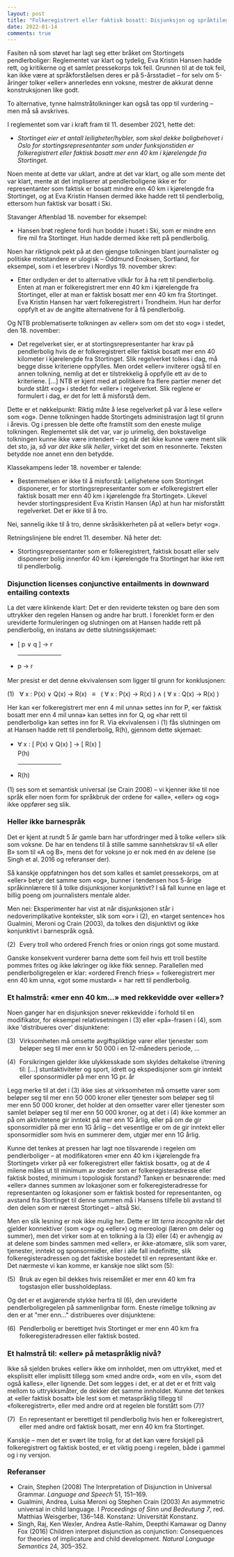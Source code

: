 ```yaml
---
layout: post
title: "Folkeregistrert eller faktisk bosatt: Disjunksjon og språktilegnelse"
date: 2022-01-14
comments: true
---
```


<meta http-equiv="Content-Type" content="text/html; charset=utf-8"/>
<script src="//use.edgefonts.net/unifrakturcook:n7:all.js"></script>
<style>
h3 {
margin-top: 1.2em;
}
  ol {
  margin-left: 0;
  padding-left: 0;
  margin-top: .4em;
}
ol li {
  display: block;
  margin-bottom: .4em;
  margin-left: 2em;
}
ol li::before {
  display: inline-block;
  content: "(" counter(item) ") ";
  counter-increment: item;
  width: 2em;
  margin-left: -2em;
}
figcaption {
    color: #333;
    text-align: center;
    font-family: Optima, Candara, Calibri, Arial, sans-serif;
    font-size: .8em;
  line-height: 1.2em;
}	
  .zoom:hover {
  -ms-transform: scale(3); /* IE 9 */
  -webkit-transform: scale(3); /* Safari 3-8 */
  transform: scale(2); 
  transform-origin: 100% 0%;
}
  .small {
  font-variant: small-caps;
}
hr {
  max-width: 100px; 
  margin-left:0;
}
</style>

<div class="ingress">
<p>Fasiten nå som støvet har lagt seg etter bråket om Stortingets pendlerboliger: Reglementet var klart og tydelig, Eva Kristin Hansen hadde rett, og kritikerne og et samlet pressekorps tok feil. Grunnen til at de tok feil, kan ikke være at språkforståelsen deres er på 5-årsstadiet – for
selv om 5-åringer tolker «eller» annerledes enn voksne, mestrer de akkurat denne konstruksjonen like godt.</p>
<p>To alternative, tynne halmstråtolkninger kan også tas opp til vurdering – men må så avskrives.
</p></div>

<p>I reglementet som var i kraft fram til 11. desember 2021, hette det:</p>

<ul><li><i>Stortinget eier et antall leiligheter/hybler, som skal dekke boligbehovet i Oslo for stortingsrepresentanter som under funksjonstiden er folkeregistrert eller faktisk bosatt mer enn 40 km i kjørelengde fra Stortinget.</i></li></ul>

<p>Noen mente at dette var uklart, andre at det var klart, og alle som mente det var klart, mente at det impliserer at pendlerboligene ikke er for representanter som faktisk er bosatt mindre enn 40 km i kjørelengde fra Stortinget, og at Eva Kristin Hansen dermed ikke hadde rett til pendlerbolig, ettersom hun faktisk var bosatt i Ski.</p>

<p>Stavanger Aftenblad 18. november for eksempel:</p>
<ul><li>Hansen brøt reglene fordi hun bodde i huset i Ski, som er mindre enn fire mil fra Stortinget. Hun hadde dermed ikke rett på pendlerbolig.
</li></ul>

<p>Noen har riktignok pekt på at den gjengse tolkningen blant journalister og politiske motstandere er ulogisk – Oddmund Enoksen, Sortland, for eksempel, som i et leserbrev i Nordlys 19. november skrev:</p>

<ul><li>Etter ordlyden er det to alternative vilkår for å ha rett til pendlerbolig. Enten at man er folkeregistrert mer enn 40 km i kjørelengde fra Stortinget, eller at man er faktisk bosatt mer enn 40 km fra Stortinget. Eva Kristin Hansen har vært folkeregistrert i Trondheim. Hun har derfor oppfylt et av de angitte alternativene for å få pendlerbolig.
</li></ul>

<p>Og NTB problematiserte tolkningen av «eller» som om det sto «og» i stedet, den 18. november:</p>

<ul><li>Det regelverket sier, er at stortingsrepresentanter har krav på pendlerbolig hvis de er folkeregistrert eller faktisk bosatt mer enn 40 kilometer i kjørelengde fra Stortinget.
Slik regelverket tolkes i dag, må begge disse kriteriene oppfylles.
Men ordet «eller» inviterer også til en annen tolkning, nemlig at det er tilstrekkelig å oppfylle ett av de to kriteriene. […] NTB er kjent med at politikere fra flere partier mener det burde stått «og» i stedet for «eller» i regelverket. Slik reglene er formulert i dag, er det for lett å misforstå dem.</li></ul> 

<p>Dette er et nøkkelpunkt: Riktig måte å lese regelverket på var å lese «eller» som «og». Denne tolkningen hadde Stortingets administrasjon lagt til grunn i årevis. Og i pressen ble dette ofte framstilt som den eneste mulige tolkningen. Reglementet slik det var, var jo urimelig, den bokstavelige tolkningen kunne ikke være intendert – og når det ikke kunne være ment slik det sto, ja, <i>så var det ikke slik heller</i>, virket det som en resonnerte. Teksten betydde noe annet enn den betydde.

<p>Klassekampens leder 18. november er talende:</p>

<ul><li>Bestemmelsen er ikke til å misforstå: Leilighetene som Stortinget disponerer, er for stortingsrepresentanter som er «folkeregistrert eller faktisk bosatt mer enn 40 km i kjørelengde fra Stortinget». Likevel hevder stortingspresident Eva Kristin Hansen (Ap) at hun har misforstått regelverket. Det er ikke til å tro.
</li></ul>

<p>Nei, sannelig ikke til å tro, denne skråsikkerheten på at «eller» betyr «og».</p> <p>Retningslinjene ble endret 11. desember. Nå heter det:</p>

<ul><li>Stortingsrepresentanter som er folkeregistrert, faktisk bosatt eller selv disponerer bolig innenfor 40 km i kjørelengde fra Stortinget har ikke rett til pendlerbolig.
</li></ul>

<h3 style="margin-top: 1.3em">Disjunction licenses conjunctive entailments in downward entailing contexts</h3>

<p>La det være klinkende klart: Det er den reviderte teksten og bare den som uttrykker den regelen Hansen og andre har brutt. I forenklet form er den ureviderte formuleringen og slutningen om at Hansen hadde rett på pendlerbolig, en instans av dette slutningsskjemaet:
</p>
 
<ul style="line-height:1.5;"><li>[ p &or; q ] &rarr; r <hr></li>
  <li>p &rarr; r </li></ul>

<p>Mer presist er det denne ekvivalensen som ligger til grunn for konklusjonen:
</p>

<ol style="margin-top: .4em; counter-reset: item 0;"><li>&forall; x :  P(x) &or; Q(x)  &rarr;  R(x)  &nbsp; &equiv; &nbsp; ( &forall; x :  P(x)  &rarr;  R(x) )  &and; ( &forall; x :  Q(x)  &rarr;  R(x) ) </li></ol>

<p>Her kan «er folkeregistrert mer enn 4 mil unna» settes inn for P, «er faktisk  bosatt mer enn 4 mil unna» kan settes inn for Q, og «har rett til pendlerbolig» kan settes inn for R. Via ekvivalensen i (1) fås slutningen om at Hansen hadde rett til pendlerbolig, R(h), gjennom dette skjemaet:
</p>

<ul style="line-height:1.5;"><li>&forall; x : [ P(x) &or; Q(x) ] &rarr; [ R(x) ] <br/>
  P(h) <hr></li>
  <li>R(h)</li></ul>

<p>(1) ses som et semantisk universal (se Crain 2008) – vi kjenner ikke til noe språk eller noen form for språkbruk der ordene for «alle», «eller» og «og» ikke oppfører seg slik.</p>

<h3 style="margin-top: 1.3em">Heller ikke barnespråk</h3>

<p>Det er kjent at rundt 5 år gamle barn har utfordringer med å tolke «eller» slik som voksne. De har en tendens til å stille samme sannhetskrav til «A eller B» som til «A og B», mens det for voksne jo er nok med én av delene (se Singh et al. 2016 og referanser der).
</p>
<p>Så kanskje oppfatningen hos det som kalles et samlet pressekorps, om at «eller» betyr det samme som «og», bunner i tendensen hos 5-årige språkinnlærere til å tolke disjunksjoner konjunktivt? I så fall kunne en lage et billig poeng om journalisters mentale alder.
</p>
<p>Men nei: Eksperimenter har vist at når disjunksjonen står i nedoverimplikative kontekster, slik som «or» i (2), en «target sentence» hos Gualmini, Meroni og Crain (2003), da tolkes den disjunktivt og ikke konjunktivt i barnespråk også.
</p>
<ol><li>Every troll who ordered French fries or onion rings got some mustard.</li></ol>
<p>Ganske konsekvent vurderer barna dette som feil hvis ett troll bestilte pommes frites og ikke løkringer og ikke fikk sennep.   
Parallellen med pendlerboligregelen er klar: «ordered French fries» = folkeregistrert mer enn 40 km unna, «got some mustard» = har rett til pendlerbolig.

<h3 style="margin-top: 1.3em">Et halmstrå: «mer enn 40 km…» med rekkevidde over «eller»?</h3>

<p>Noen ganger har en disjunksjon snever rekkevidde i forhold til en modifikator, for eksempel relativsetningen i (3) eller «på»-frasen i (4), som ikke 'distribueres over' disjunktene:
</p>

<ol><li>Virksomheten må omsette avgiftspliktige varer eller tjenester som beløper seg til mer enn kr 50 000 i en 12-måneders periode, … </li></ol>

<ol><li>Forsikringen gjelder ikke ulykkesskade som skyldes deltakelse i/trening til: […] stuntaktiviteter og sport, idrett og ekspedisjoner som gir inntekt eller sponsormidler på mer enn 1G pr. år </li></ol>

<p>Legg merke til at det i (3) ikke sies at virksomheten må omsette varer som beløper seg til mer enn 50 000 kroner eller tjenester som beløper seg til mer enn 50 000 kroner, det holder at den omsetter varer eller tjenester som samlet beløper seg til mer enn 50 000 kroner, og at det i (4) ikke kommer an på om aktivitetene gir inntekt på mer enn 1G årlig, eller på om de gir sponsormidler på mer enn 1G årlig – det vesentlige er om de gir inntekt eller sponsormidler som hvis en summerer dem, utgjør mer enn 1G årlig. 
</p>

<p>Kunne det tenkes at pressen har lagt noe tilsvarende i regelen om pendlerboliger – at modifikatoren «mer enn 40 km i kjørelengde fra Stortinget» virker på «er folkeregistrert eller faktisk bosatt», og at de 4 milene måles ut til minimum av steder som er folkeregisteradresse eller faktisk bosted, minimum i topologisk forstand? Tanken er besnærende: med «eller» dannes summen av lokasjoner som er folkeregisteradresse for representanten og lokasjoner som er faktisk bosted for representanten, og avstand fra Stortinget til denne summen må i Hansens tilfelle bli avstand til den delen som er nærest Stortinget – altså Ski.
</p>
<p>Men en slik lesning er nok ikke mulig her. Dette er litt <i>terra incognita</i> når det gjelder konnektiver (som «og» og «eller») og mereologi (læren om deler og summer), men det virker som at en tolkning à la (3) eller (4) er avhengig av at delene som bindes sammen med «eller», er ikke-atomære, slik som varer, tjenester, inntekt og sponsormidler, eller i alle fall indefinitte, slik folkeregisteradressen og det faktiske bostedet til en representant ikke er. Det nærmeste vi kan komme, er kanskje noe slikt som (5):
</p>

<ol><li>Bruk av egen bil dekkes hvis reisemålet er mer enn 40 km fra togstasjon eller bussholdeplass.</li></ol>

<p>Og det er et avgjørende stykke herfra til (6), den ureviderte pendlerboligregelen på sammenlignbar form. Eneste rimelige tolkning av den er at "mer enn…" distribueres over disjunktene:</p> 

<ol><li>Pendlerbolig er berettiget hvis Stortinget er mer enn 40 km fra folkeregisteradressen eller faktisk bosted.</li></ol>

<h3 style="margin-top: 1.3em">Et halmstrå til: «eller» på metaspråklig nivå?</h3>

<p>Ikke så sjelden brukes «eller» ikke om innholdet, men om uttrykket, med et eksplisitt eller implisitt tillegg som «med andre ord», «om en vil», «som det også kalles», eller lignende. Det som legges i det, er at det er et fritt valg mellom to uttrykksmåter, de dekker det samme innholdet. Kunne det tenkes at «eller faktisk bosatt» ble lest som et metaspråklig tillegg til «folkeregistrert», eller med andre ord at regelen ble forstått som (7)?
</p>
<ol><li>En representant er berettiget til pendlerbolig hvis hen er folkeregistrert, eller med andre ord faktisk bosatt, mer enn 40 km fra Stortinget.</li></ol>
<p>Kanskje – men det er svært lite trolig, for at det kan være forskjell på folkeregistrert og faktisk bosted, er et viktig poeng i regelen, både i gammel og i ny versjon. 
</p>

<h3 style="margin-top: 1.2em">Referanser</h3>
<ul id="pubs">
<li>Crain, Stephen (2008) The Interpretation of Disjunction in Universal Grammar. <i>Language and Speech</i> 51, 151–169.</li>
<li>Gualmini, Andrea, Luisa Meroni og Stephen Crain (2003) An asymmetric universal in child language. I <i>Proceedings of Sinn und Bedeutung 7</i>, red. Matthias Weisgerber, 136–148. Konstanz: Universität Konstanz.
</li>
<li>Singh, Raj, Ken Wexler, Andrea Astle-Rahim, Deepthi Kamawar og Danny Fox (2016) Children interpret disjunction as conjunction: Consequences for theories of implicature and child development. <i>Natural Language Semantics</i> 24, 305–352.</li>
</ul>
